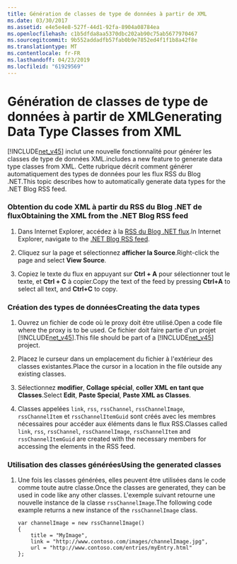 ```yaml
---
title: Génération de classes de type de données à partir de XML
ms.date: 03/30/2017
ms.assetid: e4e5e4e8-527f-44d1-92fa-8904a08784ea
ms.openlocfilehash: c1b5dfda8aa5370dbc202ab90c75ab5677970467
ms.sourcegitcommit: 9b552addadfb57fab0b9e7852ed4f1f1b8a42f8e
ms.translationtype: MT
ms.contentlocale: fr-FR
ms.lasthandoff: 04/23/2019
ms.locfileid: "61929569"
---
```

# <a name="generating-data-type-classes-from-xml"></a><span data-ttu-id="01857-102">Génération de classes de type de données à partir de XML</span><span class="sxs-lookup"><span data-stu-id="01857-102">Generating Data Type Classes from XML</span></span>
[!INCLUDE[net_v45](../../../includes/net-v45-md.md)] <span data-ttu-id="01857-103">inclut une nouvelle fonctionnalité pour générer les classes de type de données XML.</span><span class="sxs-lookup"><span data-stu-id="01857-103">includes a new feature to generate data type classes from XML.</span></span> <span data-ttu-id="01857-104">Cette rubrique décrit comment générer automatiquement des types de données pour les flux RSS du Blog .NET.</span><span class="sxs-lookup"><span data-stu-id="01857-104">This topic describes how to automatically generate data types for the .NET Blog RSS feed.</span></span>  
  
### <a name="obtaining-the-xml-from-the-net-blog-rss-feed"></a><span data-ttu-id="01857-105">Obtention du code XML à partir du RSS du Blog .NET de flux</span><span class="sxs-lookup"><span data-stu-id="01857-105">Obtaining the XML from the .NET Blog RSS feed</span></span>  
  
1. <span data-ttu-id="01857-106">Dans Internet Explorer, accédez à la [RSS du Blog .NET flux](https://devblogs.microsoft.com/dotnet/feed/).</span><span class="sxs-lookup"><span data-stu-id="01857-106">In Internet Explorer, navigate to the [.NET Blog RSS feed](https://devblogs.microsoft.com/dotnet/feed/).</span></span>  
  
2. <span data-ttu-id="01857-107">Cliquez sur la page et sélectionnez **afficher la Source**.</span><span class="sxs-lookup"><span data-stu-id="01857-107">Right-click the page and select **View Source**.</span></span>  
  
3. <span data-ttu-id="01857-108">Copiez le texte du flux en appuyant sur **Ctrl + A** pour sélectionner tout le texte, et **Ctrl + C** à copier.</span><span class="sxs-lookup"><span data-stu-id="01857-108">Copy the text of the feed by pressing **Ctrl+A** to select all text, and **Ctrl+C** to copy.</span></span>  
  
### <a name="creating-the-data-types"></a><span data-ttu-id="01857-109">Création des types de données</span><span class="sxs-lookup"><span data-stu-id="01857-109">Creating the data types</span></span>  
  
1. <span data-ttu-id="01857-110">Ouvrez un fichier de code où le proxy doit être utilisé.</span><span class="sxs-lookup"><span data-stu-id="01857-110">Open a code file where the proxy is to be used.</span></span> <span data-ttu-id="01857-111">Ce fichier doit faire partie d'un projet [!INCLUDE[net_v45](../../../includes/net-v45-md.md)].</span><span class="sxs-lookup"><span data-stu-id="01857-111">This file should be part of a [!INCLUDE[net_v45](../../../includes/net-v45-md.md)] project.</span></span>  
  
2. <span data-ttu-id="01857-112">Placez le curseur dans un emplacement du fichier à l'extérieur des classes existantes.</span><span class="sxs-lookup"><span data-stu-id="01857-112">Place the cursor in a location in the file outside any existing classes.</span></span>  
  
3. <span data-ttu-id="01857-113">Sélectionnez **modifier**, **Collage spécial**, **coller XML en tant que Classes**.</span><span class="sxs-lookup"><span data-stu-id="01857-113">Select **Edit**, **Paste Special**, **Paste XML as Classes**.</span></span>  
  
4. <span data-ttu-id="01857-114">Classes appelées `link`, `rss`, `rssChannel`, `rssChannelImage`, `rssChannelItem` et `rssChannelItemGuid` sont créés avec les membres nécessaires pour accéder aux éléments dans le flux RSS.</span><span class="sxs-lookup"><span data-stu-id="01857-114">Classes called `link`, `rss`, `rssChannel`, `rssChannelImage`, `rssChannelItem` and `rssChannelItemGuid` are created with the necessary members for accessing the elements in the RSS feed.</span></span>  
  
### <a name="using-the-generated-classes"></a><span data-ttu-id="01857-115">Utilisation des classes générées</span><span class="sxs-lookup"><span data-stu-id="01857-115">Using the generated classes</span></span>  
  
1. <span data-ttu-id="01857-116">Une fois les classes générées, elles peuvent être utilisées dans le code comme toute autre classe.</span><span class="sxs-lookup"><span data-stu-id="01857-116">Once the classes are generated, they can be used in code like any other classes.</span></span> <span data-ttu-id="01857-117">L'exemple suivant retourne une nouvelle instance de la classe `rssChannelImage`.</span><span class="sxs-lookup"><span data-stu-id="01857-117">The following code example returns a new instance of the `rssChannelImage` class.</span></span>  
  
    ```  
    var channelImage = new rssChannelImage()   
    {   
        title = "MyImage",   
        link = "http://www.contoso.com/images/channelImage.jpg",   
        url = "http://www.contoso.com/entries/myEntry.html"   
    };  
    ```
